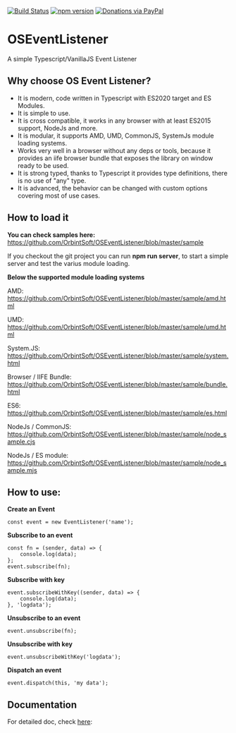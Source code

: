 [![Build Status](https://dev.azure.com/orbintsoft/OSEventListener/_apis/build/status/OrbintSoft.OSEventListener?branchName=master)](https://dev.azure.com/orbintsoft/OSEventListener/_build/latest?definitionId=6&branchName=master)
[![npm version](https://badge.fury.io/js/oseventlistener.svg)](https://badge.fury.io/js/oseventlistener)
[![Donations via PayPal](https://img.shields.io/badge/Donations-via%20Paypal-blue.svg)](https://www.paypal.me/OrbintSoft)

# OSEventListener
A simple Typescript/VanillaJS Event Listener


## Why choose OS Event Listener?

- It is modern, code written in Typescript with ES2020 target and ES Modules.
- It is simple to use.
- It is cross compatible, it works in any browser with at least ES2015 support, NodeJs and more.
- It is modular, it supports AMD, UMD, CommonJS, SystemJs module loading systems.
- Works very well in a browser without any deps or tools, because it provides an iife browser bundle that exposes the library on window ready to be used.
- It is strong typed, thanks to Typescript it provides type definitions, there is no use of "any" type.
- It is advanced, the behavior can be changed with custom options covering most of use cases.

## How to load it

**You can check samples here:**
https://github.com/OrbintSoft/OSEventListener/blob/master/sample

If you checkout the git project you can run **npm run server**, to start a simple server and test the varius module loading.

**Below the supported module loading systems**

AMD: https://github.com/OrbintSoft/OSEventListener/blob/master/sample/amd.html

UMD: https://github.com/OrbintSoft/OSEventListener/blob/master/sample/umd.html

System.JS: https://github.com/OrbintSoft/OSEventListener/blob/master/sample/system.html

Browser / IIFE Bundle: https://github.com/OrbintSoft/OSEventListener/blob/master/sample/bundle.html

ES6: https://github.com/OrbintSoft/OSEventListener/blob/master/sample/es.html

NodeJs / CommonJS: https://github.com/OrbintSoft/OSEventListener/blob/master/sample/node_sample.cjs

NodeJs / ES module: https://github.com/OrbintSoft/OSEventListener/blob/master/sample/node_sample.mjs

## How to use:

**Create an Event**
```
const event = new EventListener('name');
```

**Subscribe to an event**
```
const fn = (sender, data) => {
	console.log(data);
};
event.subscribe(fn);
```

**Subscribe with key**
```
event.subscribeWithKey((sender, data) => {
	console.log(data);
}, 'logdata');
```

**Unsubscribe to an event**
```
event.unsubscribe(fn);
```

**Unsubscribe with key**
```
event.unsubscribeWithKey('logdata');
```

**Dispatch an event**
```
event.dispatch(this, 'my data');
```

## Documentation

For detailed doc, check [here](https://github.com/OrbintSoft/OSEventListener/blob/master/ApiDoc.md): 